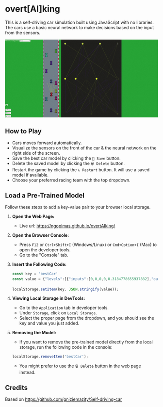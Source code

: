 # overt[AI]king

This is a self-driving car simulation built using JavaScript with no libraries. The cars use a basic neural network to make decisions based on the input from the sensors.

![overt[AI]king](https://github.com/ngopimas/overtAIking/blob/master/overtaiking.gif?raw=true)

## How to Play

- Cars moves forward automatically.
- Visualize the sensors on the front of the car & the neural network on the right side of the screen.
- Save the best car model by clicking the `💾 Save` button.
- Delete the saved model by clicking the `🗑️ Delete` button.
- Restart the game by clicking the `↻ Restart` button. It will use a saved model if available.
- Choose your preferred racing team with the top dropdown.

## Load a Pre-Trained Model

Follow these steps to add a key-value pair to your browser local storage.

1. **Open the Web Page:**
   - Live url: https://ngopimas.github.io/overtAIking/

2. **Open the Browser Console:**
   - Press `F12` or `Ctrl+Shift+I` (Windows/Linux) or `Cmd+Option+I` (Mac) to open the developer tools.
   - Go to the "Console" tab.

3. **Insert the Following Code:**

    ```javascript
    const key = 'bestCar'
    const value = {"levels":[{"inputs":[0,0,0,0,0.3184778655937832],"outputs":[1,1,0,1,0,0],"biases":[-0.09101998863591773,-0.3134285761018806,0.048069572988299,-0.19392853902492707,0.04607013744129699,0.39785124466947297],"weights":[[-0.44181144035394876,-0.020587869434841387,0.22612812858936354,-0.011462274843862329,-0.2641818632911116,-0.32300239917929907],[0.16821881436230135,-0.36849103809514133,0.014328529632692932,0.36810851605819295,-0.1767936329005123,-0.28964616568508944],[-0.1063600297374241,-0.11552334109675848,0.14742291206920866,0.3198338818136533,-0.14997940155764317,0.20090692511785768],[0.034956753575206674,0.04305423986277622,0.1587108083835079,-0.24345969774019985,0.05684137287313741,-0.37289143479138837],[0.17181269594781534,0.20581706272256217,0.13892610409717415,0.21477776307612967,-0.2257936628739376,-0.29959391548260106]]},{"inputs":[1,1,0,1,0,0],"outputs":[1,1,1,0],"biases":[-0.2240824142943649,0.1527097727922228,-0.2806828607808831,0.1860438198483803],"weights":[[0.020780120577217412,0.4002989241449479,-0.4778884303356248,0.035301291270861526],[-0.03536496927310443,-0.34606169921413604,0.3395019415765539,-0.08844486030699936],[-0.08013196218969684,-0.19871411361970065,-0.26323226185899956,-0.0925649866106519],[0.01616942475577693,0.3078402616612731,-0.016830239235824856,0.13266843642946938],[0.00263524363156456,-0.08318406965751744,-0.011691287796070454,0.20567565568357654],[0.31438211220587164,0.04203468995046224,0.37898471239414955,0.02189503185439498]]}]};
    
    localStorage.setItem(key, JSON.stringify(value));
    ```

4. **Viewing Local Storage in DevTools:**
   - Go to the `Application` tab in developer tools.
   - Under `Storage`, click on `Local Storage`.
   - Select the proper page from the dropdown, and you should see the key and value you just added.

5. **Removing the Model:**
   - If you want to remove the pre-trained model directly from the local storage, run the following code in the console:
    
    ```javascript
    localStorage.removeItem('bestCar');
    ```
   - You might prefer to use the `🗑️ Delete` button in the web page instead.

## Credits

Based on https://github.com/gniziemazity/Self-driving-car
